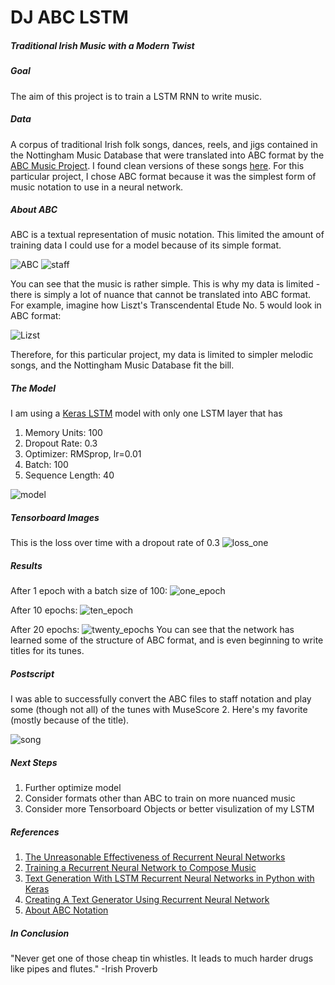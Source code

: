 # DJ ABC LSTM
##### Traditional Irish Music with a Modern Twist

##### Goal
The aim of this project is to train a LSTM RNN to write music.

##### Data
A corpus of traditional Irish folk songs, dances, reels, and jigs contained in the Nottingham Music Database that were translated into ABC format by the [ABC Music Project](http://abc.sourceforge.net/NMD/). I found clean versions of these songs [here](http://abc.sourceforge.net/NMD/).
For this particular project, I chose ABC format because it was the simplest form of music notation to use in a neural network.


##### About ABC
ABC is a textual representation of music notation. This limited the amount of training data I could use for a model because of its simple format.

![ABC](images/abc.png) ![staff](images/abc_music.png)

You can see that the music is rather simple. This is why my data is limited - there is simply a lot of nuance that cannot be translated into ABC format. For example, imagine how Liszt's Transcendental Etude No. 5 would look in ABC format:

![Lizst](images/transcendental_etude.png)

Therefore, for this particular project, my data is limited to simpler melodic songs, and the Nottingham Music Database fit the bill.

##### The Model

I am using a [Keras LSTM](https://keras.io/layers/recurrent/#lstm) model with only one LSTM layer that has
1. Memory Units: 100
2. Dropout Rate: 0.3
3. Optimizer: RMSprop, lr=0.01
4. Batch: 100
5. Sequence Length: 40

![model](images/graph2.png)

##### Tensorboard Images

This is the loss over time with a dropout rate of 0.3
![loss_one](images/log_one.png)



##### Results
After 1 epoch with a batch size of 100:
![one_epoch](images/one_epoch.png)

After 10 epochs:
![ten_epoch](images/ten_epochs.png)

After 20 epochs:
![twenty_epochs](images/twenty_epochs.png)
You can see that the network has learned some of the structure of ABC format, and is even beginning to write titles for its tunes.

##### Postscript
I was able to successfully convert the ABC files to staff notation and play some (though not all) of the tunes with MuseScore 2. Here's my favorite (mostly because of the title).

![song](images/song.png)

##### Next Steps
1. Further optimize model
2. Consider formats other than ABC to train on more nuanced music
3. Consider more Tensorboard Objects or better visulization of my LSTM



##### References
1. [The Unreasonable Effectiveness of Recurrent Neural Networks](http://karpathy.github.io/2015/05/21/rnn-effectiveness/)
2. [Training a Recurrent Neural Network to Compose Music](https://maraoz.com/2016/02/02/abc-rnn/)
3. [Text Generation With LSTM Recurrent Neural Networks in Python with Keras](https://machinelearningmastery.com/text-generation-lstm-recurrent-neural-networks-python-keras/)
4. [Creating A Text Generator Using Recurrent Neural Network](https://chunml.github.io/ChunML.github.io/project/Creating-Text-Generator-Using-Recurrent-Neural-Network/)
5. [About ABC Notation](http://abcnotation.com/about)

##### In Conclusion
"Never get one of those cheap tin whistles. It leads to much harder drugs like pipes and flutes." -Irish Proverb
